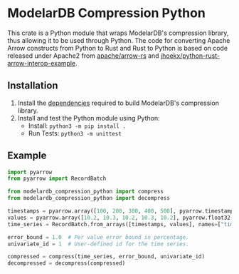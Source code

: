 # ModelarDB Compression Python
This crate is a Python module that wraps ModelarDB's compression library, thus
allowing it to be used through Python. The code for converting Apache Arrow
constructs from Python to Rust and Rust to Python is based on code released
under Apache2 from
[apache/arrow-rs](https://github.com/apache/arrow-rs/blob/master/arrow/src/pyarrow.rs)
and
[jhoekx/python-rust-arrow-interop-example](https://github.com/jhoekx/python-rust-arrow-interop-example/blob/master/src/lib.rs).

## Installation
1. Install the [dependencies](https://github.com/ModelarData/ModelarDB-RS#installation) required to build ModelarDB's compression library.
2. Install and test the Python module using Python:
   * Install: `python3 -m pip install .`
   * Run Tests: `python3 -m unittest`

## Example
```python
import pyarrow
from pyarrow import RecordBatch

from modelardb_compression_python import compress
from modelardb_compression_python import decompress

timestamps = pyarrow.array([100, 200, 300, 400, 500], pyarrow.timestamp('ms'))
values = pyarrow.array([10.2, 10.3, 10.2, 10.3, 10.2], pyarrow.float32())
time_series = RecordBatch.from_arrays([timestamps, values], names=["timestamps", "values"])

error_bound = 1.0  # Per value error bound in percentage.
univariate_id = 1  # User-defined id for the time series.

compressed = compress(time_series, error_bound, univariate_id)
decompressed = decompress(compressed)
```